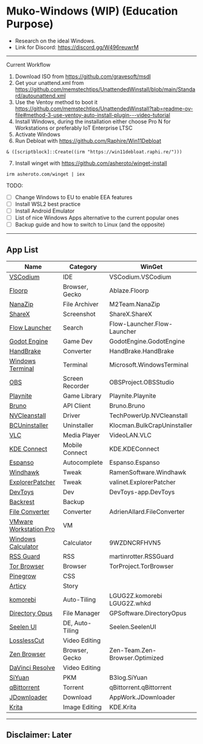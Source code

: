 # Muko-Windows (WIP) (Education Purpose)
- Research on the ideal Windows.
- Link for Discord: https://discord.gg/W496reuwrM

---

Current Workflow
1. Download ISO from https://github.com/gravesoft/msdl
2. Get your unattend.xml from https://github.com/memstechtips/UnattendedWinstall/blob/main/Standard/autounattend.xml
3. Use the Ventoy method to boot it https://github.com/memstechtips/UnattendedWinstall?tab=readme-ov-file#method-3-use-ventoy-auto-install-plugin---video-tutorial
4. Install Windows, during the installation either choose Pro N for Workstations or preferably IoT Enterprise LTSC
5. Activate Windows
6. Run Debloat with https://github.com/Raphire/Win11Debloat
```
& ([scriptblock]::Create((irm "https://win11debloat.raphi.re/")))
```
7. Install winget with https://github.com/asheroto/winget-install
```
irm asheroto.com/winget | iex
```

TODO:
- [ ] Change Windows to EU to enable EEA features
- [ ] Install WSL2 best practice
- [ ] Install Android Emulator
- [ ] List of nice Windows Apps alternative to the current popular ones
- [ ] Backup guide and how to switch to Linux (and the opposite)

---
## App List

| Name | Category        | WinGet                         |
| ------ | ----------------- | -------------------------------- |
| [VSCodium](https://github.com/VSCodium/vscodium)     | IDE             | VSCodium.VSCodium              |
| [Floorp](https://github.com/Floorp-Projects/Floorp)     | Browser, Gecko  | Ablaze.Floorp                  |
| [NanaZip](https://github.com/M2Team/NanaZip)     | File Archiver   | M2Team.NanaZip                 |
| [ShareX](https://github.com/ShareX/ShareX)     | Screenshot      | ShareX.ShareX                  |
| [Flow Launcher](https://github.com/Flow-Launcher/Flow.Launcher)     | Search          | Flow-Launcher.Flow-Launcher    |
| [Godot Engine](https://github.com/godotengine/godot)     | Game Dev        | GodotEngine.GodotEngine        |
| [HandBrake](https://github.com/HandBrake/HandBrake)     | Converter       | HandBrake.HandBrake            |
| [Windows Terminal](https://github.com/Microsoft/Terminal)     | Terminal        | Microsoft.WindowsTerminal      |
| [OBS](https://github.com/obsproject/obs-studio)     | Screen Recorder | OBSProject.OBSStudio           |
| [Playnite](https://github.com/JosefNemec/Playnite)     | Game Library    | Playnite.Playnite              |
| [Bruno](https://github.com/usebruno/bruno)     | API Client      | Bruno.Bruno                    |
| [NVCleanstall](https://www.techpowerup.com/nvcleanstall)     | Driver          | TechPowerUp.NVCleanstall       |
| [BCUninstaller](https://github.com/Klocman/Bulk-Crap-Uninstaller)     | Uninstaller     | Klocman.BulkCrapUninstaller    |
| [VLC](https://github.com/videolan/vlc)     | Media Player    | VideoLAN.VLC                   |
| [KDE Connect](https://invent.kde.org/network/kdeconnect-kde)     | Mobile Connect  | KDE.KDEConnect                 |
| [Espanso](https://github.com/espanso/espanso)     | Autocomplete    | Espanso.Espanso                |
| [Windhawk](https://github.com/ramensoftware/windhawk)     | Tweak           | RamenSoftware.Windhawk         |
| [ExplorerPatcher](https://github.com/valinet/ExplorerPatcher)     | Tweak           | valinet.ExplorerPatcher        |
| [DevToys](https://github.com/veler/DevToys)     | Dev             | DevToys-app.DevToys            |
| [Backrest](https://github.com/garethgeorge/backrest)     | Backup          |                                |
| [File Converter](https://github.com/Tichau/FileConverter)     | Converter       | AdrienAllard.FileConverter     |
| [VMware Workstation Pro](https://www.vmware.com/products/workstation-pro.html)     | VM              |                                |
| [Windows Calculator](https://github.com/Microsoft/calculator)     | Calculator      | 9WZDNCRFHVN5                   |
| [RSS Guard](https://github.com/martinrotter/rssguard)     | RSS             | martinrotter.RSSGuard          |
| [Tor Browser](https://gitlab.torproject.org/tpo/applications/tor-browser)     | Browser         | TorProject.TorBrowser          |
| [Pinegrow](https://pinegrow.com)     | CSS             |                                |
| [Articy](https://articy.com)     | Story           |                                |
| [komorebi](https://github.com/LGUG2Z/komorebi)     | Auto-Tiling     | LGUG2Z.komorebi LGUG2Z.whkd    |
| [Directory Opus](https://www.gpsoft.com.au)     | File Manager    | GPSoftware.DirectoryOpus       |
| [Seelen UI](https://github.com/eythaann/Seelen-UI)     | DE, Auto-Tiling | Seelen.SeelenUI                |
| [LosslessCut](https://github.com/mifi/lossless-cut)     | Video Editing   |                                |
| [Zen Browser](https://github.com/zen-browser/desktop)     | Browser, Gecko  | Zen-Team.Zen-Browser.Optimized |
| [DaVinci Resolve](https://blackmagicdesign.com/products/davinciresolve)     | Video Editing   |                                |
| [SiYuan](https://github.com/siyuan-note/siyuan)     | PKM             | B3log.SiYuan                   |
| [qBittorrent](https://qbittorrent.org)     | Torrent         | qBittorrent.qBittorrent        |
| [JDownloader](https://jdownloader.org)     | Download        | AppWork.JDownloader            |
| [Krita](https://krita.org)     | Image Editing   | KDE.Krita                      |

---
## Disclaimer: Later
